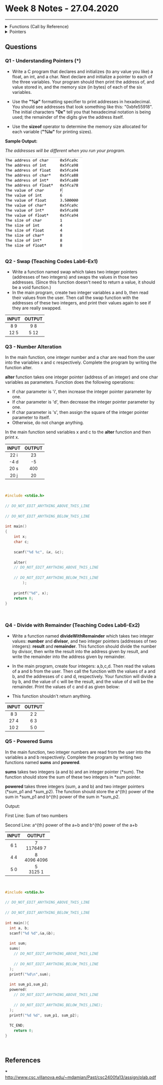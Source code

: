 # Week 8 Notes - 27.04.2020
---

<details>

<summary>Functions (Call by Reference) </summary>

<br>

* In call by reference, the address of the variable is passed into the function call as the actual parameter. 
* The value of the actual parameters can be modified (as opposed to Call by Value).

### Example: 

```c 
#include <stdio.h>
void increment(int  *var)
{
    /* We are performing the increment on variable var, 
   *  Since var is a pointer that holds the address
     * of variable num, the increment is actually done
     * on the address where value of num is stored. */
   
    *var = *var+1;
}
int main()
{
     int num=20;
     /* This way of calling the function is known as call by
      * reference. Instead of passing the variable num, we are
      * passing the address of variable num
      */
     increment(&num);
     printf("Value of num is: %d", num);
   return 0;
}
```

</details>

<details>

<summary>Pointers </summary>

![](figures/W08-ptr1.png)

---

![](figures/W08-ptr2.png)

---

![](figures/W08-ptr3.png)


<br>

</details>

## Questions

### Q1 - Understanding Pointers (*)

* Write a C program that declares and initializes (to any value you like) a
float, an int, and a char. Next declare and initialize a pointer to each of
the three variables. Your program should then print the address of, and value
stored in, and the memory size (in bytes) of each of the six variables.

* Use the **"%p"** formatting specifier to print addresses in hexadecimal. You should see addresses that look something like this: "0xbfe55918". The initial
characters **"0x"** tell you that hexadecimal notation is being used; the remainder of the digits give the address itself. 

* Use the **sizeof** operator to determine the memory size allocated for each variable (**"%lu"** for printing sizes). 

**Sample Output:**

*The addresses will be different when you run your program.*   

<img src="figures\1587302715055.png" style="zoom:50%;" />

### Q2 - Swap (Teaching Codes Lab6-Ex1)

* Write a function named swap which takes two integer pointers (addresses of two integers) and swaps the values in those two addresses. (Since this function doesn't need to return a value, it should be a void function.) 
* In the main program, create two integer variables a and b, then read their values from the user. Then call the swap function with the addresses of these two integers, and print their values again to see if they are really swapped.

|  INPUT  |  OUTPUT |
|:-------:|:-------:|
| 8 9 | 9 8 |
| 12 5 | 5 12 |


### Q3 - Number Alteration

In the main function, one integer number and a char are read from the user into the variables x and c respectively. Complete the program by writing the function alter.

**alter** function takes one integer pointer (address of an integer) and one char variables as parameters. Function does the following operations:
* If char parameter is 'i', then increase the integer pointer parameter by one.
* If char parameter is 'd', then decrease the integer pointer parameter by one.
* If char parameter is 's', then assign the square of the integer pointer parameter to itself.
* Otherwise, do not change anything.

In the main function send variables x and c to the **alter** function and then print x.

|  INPUT  |  OUTPUT |
|:-------:|:-------:|
| 22 i | 23 |
| -4 d | -5 |
| 20 s | 400 |
| 20 j | 20 |

<br>

```c
#include <stdio.h>

// DO_NOT_EDIT_ANYTHING_ABOVE_THIS_LINE

// DO_NOT_EDIT_ANYTHING_BELOW_THIS_LINE

int main()
{
    int x;
    char c;
    
    scanf("%d %c", &x, &c);
    
    alter(
    // DO_NOT_EDIT_ANYTHING_ABOVE_THIS_LINE

    // DO_NOT_EDIT_ANYTHING_BELOW_THIS_LINE
        );
        
    printf("%d", x);
    return 0;
}
```

<br>

### Q4 - Divide with Remainder (Teaching Codes Lab6-Ex2)

* Write a function named **divideWithRemainder** which takes two integer values: **number** and **divisor**, and two integer pointers (addresses of two integers): **result** and **remainder**. This function should divide the number by divisor, then write the result into the address given by result, and write the remainder into the address given by remainder. 

* In the main program, create four integers: a,b,c,d. Then read the values of a and b from the user. Then call the function with the values of a and b, and the addresses of c and d, respectively. Your function will divide a by b, and the value of c will be the result, and the value of d will be the remainder. Print the values of c and d as given below:

* This function shouldn't return anything. 

|  INPUT  |  OUTPUT |
|:-------:|:-------:|
| 8 3 | 2 2 |
| 27 4 | 6 3 |
| 10 2 | 5 0 |

### Q5 - Powered Sums

In the main function, two integer numbers are read from the user into the variables a and b respectively. Complete the program by writing two functions named **sums** and **powered**.

**sums** takes two integers (a and b) and an integer pointer (\*sum). The function should store the sum of these two integers in \*sum pointer.

**powered** takes three integers (sum, a and b) and two integer pointers (\*sum_p1 and \*sum_p2). The function should store the a^{th} power of the sum in \*sum_p1 and b^{th} power of the sum in \*sum_p2. 

Output:

First Line: Sum of two numbers

Second Line: a^{th} power of the a+b and  b^{th} power of the a+b

|  INPUT  |  OUTPUT |
|:-------:|:-------:|
| 6 1 | 7<br>117649 7 |
| 4 4 | 8<br>4096 4096 |
| 5 0 | 5<br>3125 1 |

<br>

```c
#include <stdio.h>

// DO_NOT_EDIT_ANYTHING_ABOVE_THIS_LINE

// DO_NOT_EDIT_ANYTHING_BELOW_THIS_LINE

int main(){
  int a, b;
  scanf("%d %d",&a,&b);

  int sum;
  sums(
    // DO_NOT_EDIT_ANYTHING_ABOVE_THIS_LINE

    // DO_NOT_EDIT_ANYTHING_BELOW_THIS_LINE
  );
  printf("%d\n",sum);

  int sum_p1,sum_p2;
  powered(
    // DO_NOT_EDIT_ANYTHING_ABOVE_THIS_LINE

    // DO_NOT_EDIT_ANYTHING_BELOW_THIS_LINE);
  );
  printf("%d %d", sum_p1, sum_p2);

  TC_END;
    return 0;
}

```

<br>


## References

**\*** http://www.csc.villanova.edu/~mdamian/Past/csc2400fa13/assign/plab.pdf
